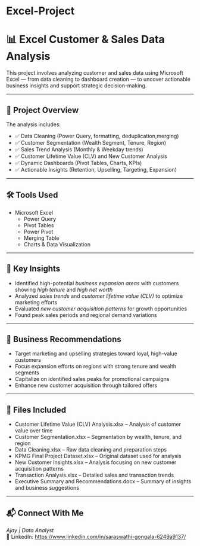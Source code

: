# Excel-Project
# 📊 Excel Customer & Sales Data Analysis

This project involves analyzing customer and sales data using Microsoft Excel — from data cleaning to dashboard creation — to uncover actionable business insights and support strategic decision-making.

---

## 🚀 Project Overview

The analysis includes:  
- ✅ Data Cleaning (Power Query, formatting, deduplication,merging)  
- ✅ Customer Segmentation (Wealth Segment, Tenure, Region)  
- ✅ Sales Trend Analysis (Monthly & Weekday trends)  
- ✅ Customer Lifetime Value (CLV) and New Customer Analysis  
- ✅ Dynamic Dashboards (Pivot Tables, Charts, KPIs)  
- ✅ Actionable Insights (Retention, Upselling, Targeting, Expansion)

---

## 🛠️ Tools Used

- Microsoft Excel  
  - Power Query  
  - Pivot Tables
  - Power Pivot
  - Merging Table
  - Charts & Data Visualization

---

## 📌 Key Insights

- Identified high-potential *business expansion areas* with customers showing *high tenure* and *high net worth*  
- Analyzed *sales trends* and *customer lifetime value (CLV)* to optimize marketing efforts  
- Evaluated *new customer acquisition patterns* for growth opportunities  
- Found peak sales periods and regional demand variations

---

## 🎯 Business Recommendations

- Target marketing and upselling strategies toward loyal, high-value customers  
- Focus expansion efforts on regions with strong tenure and wealth segments  
- Capitalize on identified sales peaks for promotional campaigns  
- Enhance new customer acquisition through tailored offers

---

## 📁 Files Included

- Customer Lifetime Value (CLV) Analysis.xlsx – Analysis of customer value over time  
- Customer Segmentation.xlsx – Segmentation by wealth, tenure, and region  
- Data Cleaning.xlsx – Raw data cleaning and preparation steps  
- KPMG Final Project Dataset.xlsx – Original dataset used for analysis  
- New Customer Insights.xlsx – Analysis focusing on new customer acquisition patterns  
- Transaction Analysis.xlsx – Detailed sales and transaction trends
- Executive Summary and Recommendations.docx – Summary of insights and business suggestions  


---

## 📬 Connect With Me

*Ajay | Data Analyst*  
🔗 LinkedIn: https://www.linkedin.com/in/saraswathi-gongala-6249a9137/

